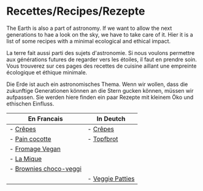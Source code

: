 # Recettes/Recipes/Rezepte

The Earth is also a part of astronomy. If we want to allow the next generations to hae a look on the sky, we have to take care of it.
Hier it is a list of some recipes with a minimal ecological and ethical impact.

La terre fait aussi parti des sujets d'astronomie. Si nous voulons permettre aux générations futures de regarder vers les étoiles, il faut en prendre soin.
Vous trouverez sur ces pages des recettes de cuisine aillant une empreinte écologique et éthique minimale.

Die Erde ist auch ein astronomisches Thema. Wenn wir wollen, dass die zukunftige Generationen können an die Stern gucken können, müssen wir aufpassen.
Sie werden hiere finden ein paar Rezepte mit kleinem Öko und ethischen Einfluss.

| En Francais | In Deutch |
|---|---|
| - [Crêpes](Crepes/Crepes_fr.md) | - [Crêpes](Crepes/Crepes_de.md) |
| - [Pain cocotte](pot_bread/pot_bread_fr.md) | - [Topfbrot](pot_bread/pot_bread_de.md) 
| - [Fromage Vegan](Vegan_Cheese/Vegan_Cheese_fr.md) |
| - [La Mique](mique/mique_fr.md) |
| - [Brownies choco-veggi](Choco_veggi_brownie/Choco_veggi_brownie_fr.md) |
| | - [Veggie Patties](Veggie_Patties/Veggie_Patties_de.md) |


